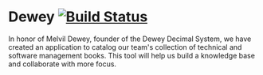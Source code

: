 # Dewey [![Build Status](https://travis-ci.org/camelspeed/dewey.svg?branch=master)](https://travis-ci.org/camelspeed/dewey)
In honor of Melvil Dewey, founder of the Dewey Decimal System, we have created an application to catalog our team's collection of technical and software management books.  This tool will help us build a knowledge base and collaborate with more focus.
